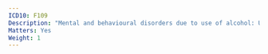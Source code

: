 ```yaml
---
ICD10: F109
Description: "Mental and behavioural disorders due to use of alcohol: Unspecified mental and behavioural disorder"
Matters: Yes
Weight: 1
---
```

